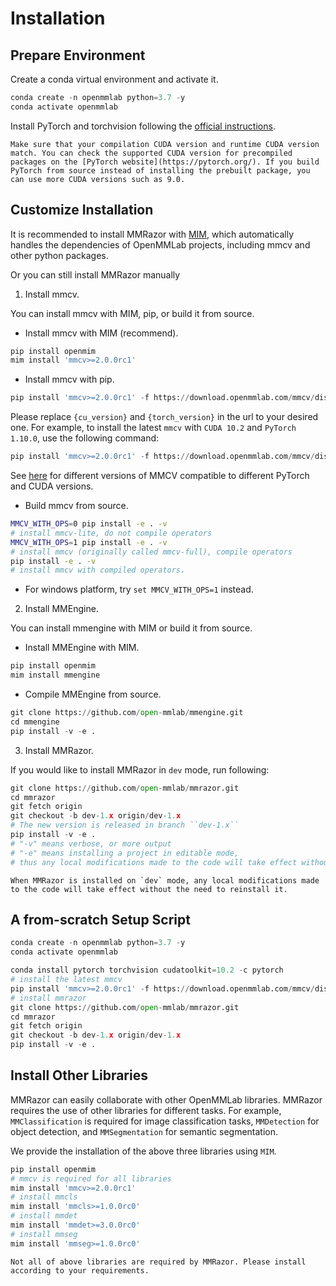 # Installation

## Prepare Environment

Create a conda virtual environment and activate it.

```Python
conda create -n openmmlab python=3.7 -y
conda activate openmmlab
```

Install PyTorch and torchvision following the [official instructions](https://pytorch.org/).

```{note}
Make sure that your compilation CUDA version and runtime CUDA version match. You can check the supported CUDA version for precompiled packages on the [PyTorch website](https://pytorch.org/). If you build PyTorch from source instead of installing the prebuilt package, you can use more CUDA versions such as 9.0.
```

## Customize Installation

It is recommended to install MMRazor with [MIM](https://github.com/open-mmlab/mim), which automatically handles the dependencies of OpenMMLab projects, including mmcv and other python packages.

Or you can still install MMRazor manually

1. Install mmcv.

You can install mmcv with MIM, pip, or build it from source.

- Install mmcv with MIM (recommend).

```Python
pip install openmim
mim install 'mmcv>=2.0.0rc1'
```

- Install mmcv with pip.

```Python
pip install 'mmcv>=2.0.0rc1' -f https://download.openmmlab.com/mmcv/dist/{cu_version}/{torch_version}/index.html
```

Please replace `{cu_version}` and `{torch_version}` in the url to your desired one. For example, to install the latest `mmcv` with `CUDA 10.2` and `PyTorch 1.10.0`, use the following command:

```Python
pip install 'mmcv>=2.0.0rc1' -f https://download.openmmlab.com/mmcv/dist/cu102/torch1.10.0/index.html
```

See [here](https://github.com/open-mmlab/mmcv#installation) for different versions of MMCV compatible to different PyTorch and CUDA versions.

- Build mmcv from source.

```bash
MMCV_WITH_OPS=0 pip install -e . -v
# install mmcv-lite, do not compile operators
MMCV_WITH_OPS=1 pip install -e . -v
# install mmcv (originally called mmcv-full), compile operators
pip install -e . -v
# install mmcv with compiled operators，
```

- For windows platform, try `set MMCV_WITH_OPS=1` instead.

2. Install MMEngine.

You can install mmengine with MIM or build it from source.

- Install MMEngine with MIM.

```bash
pip install openmim
mim install mmengine
```

- Compile MMEngine from source.

```Python
git clone https://github.com/open-mmlab/mmengine.git
cd mmengine
pip install -v -e .
```

3. Install MMRazor.

If you would like to install MMRazor in `dev` mode, run following:

```Python
git clone https://github.com/open-mmlab/mmrazor.git
cd mmrazor
git fetch origin
git checkout -b dev-1.x origin/dev-1.x
# The new version is released in branch ``dev-1.x``
pip install -v -e .
# "-v" means verbose, or more output
# "-e" means installing a project in editable mode,
# thus any local modifications made to the code will take effect without reinstallation.
```

```{note}
When MMRazor is installed on `dev` mode, any local modifications made to the code will take effect without the need to reinstall it.
```

## A from-scratch Setup Script

```Python
conda create -n openmmlab python=3.7 -y
conda activate openmmlab

conda install pytorch torchvision cudatoolkit=10.2 -c pytorch
# install the latest mmcv
pip install 'mmcv>=2.0.0rc1' -f https://download.openmmlab.com/mmcv/dist/cu102/torch1.10.0/index.html
# install mmrazor
git clone https://github.com/open-mmlab/mmrazor.git
cd mmrazor
git fetch origin
git checkout -b dev-1.x origin/dev-1.x
pip install -v -e .
```

## Install Other Libraries

MMRazor can easily collaborate with other OpenMMLab libraries. MMRazor requires the use of other libraries for different tasks. For example, `MMClassification` is required for image classification tasks, `MMDetection` for object detection, and `MMSegmentation` for semantic segmentation.

We provide the installation of the above three libraries using `MIM`.

```bash
pip install openmim
# mmcv is required for all libraries
mim install 'mmcv>=2.0.0rc1'
# install mmcls
mim install 'mmcls>=1.0.0rc0'
# install mmdet
mim install 'mmdet>=3.0.0rc0'
# install mmseg
mim install 'mmseg>=1.0.0rc0'
```

```{note}
Not all of above libraries are required by MMRazor. Please install according to your requirements.
```
